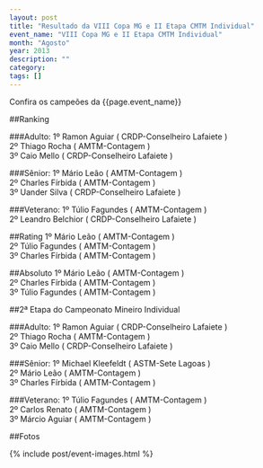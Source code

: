 ```yaml
---
layout: post
title: "Resultado da VIII Copa MG e II Etapa CMTM Individual"
event_name: "VIII Copa MG e II Etapa CMTM Individual"
month: "Agosto"
year: 2013
description: ""
category:
tags: []
---
```


Confira os campeões da {{page.event_name}}

<!-- more -->

##Ranking

###Adulto:
1º Ramon Aguiar ( CRDP-Conselheiro Lafaiete )<br/>
2º Thiago Rocha ( AMTM-Contagem )<br/>
3º Caio Mello ( CRDP-Conselheiro Lafaiete )

###Sênior:
1º Mário Leão ( AMTM-Contagem )<br/>
2º Charles Fírbida ( AMTM-Contagem )<br/>
3º Uander Silva ( CRDP-Conselheiro Lafaiete )

###Veterano:
1º Túlio Fagundes ( AMTM-Contagem )<br/>
2º Leandro Belchior ( CRDP-Conselheiro Lafaiete )

##Rating
1º Mário Leão ( AMTM-Contagem )<br/>
2º Túlio Fagundes ( AMTM-Contagem )<br/>
3º Charles Fírbida ( AMTM-Contagem )

##Absoluto
1º Mário Leão ( AMTM-Contagem )<br/>
2º Charles Fírbida ( AMTM-Contagem )<br/>
3º Túlio Fagundes ( AMTM-Contagem )

##2ª Etapa do Campeonato Mineiro Individual

###Adulto:
1º Ramon Aguiar ( CRDP-Conselheiro Lafaiete )<br/>
2º Thiago Rocha ( AMTM-Contagem )<br/>
3º Caio Mello ( CRDP-Conselheiro Lafaiete )

###Sênior:
1º Michael Kleefeldt ( ASTM-Sete Lagoas )<br/>
2º Mário Leão ( AMTM-Contagem )<br/>
3º Charles Fírbida ( AMTM-Contagem )

###Veterano:
1º Túlio Fagundes ( AMTM-Contagem )<br/>
2º Carlos Renato ( AMTM-Contagem )<br/>
3º Márcio Aguiar ( AMTM-Contagem )

##Fotos

{% include post/event-images.html %}
